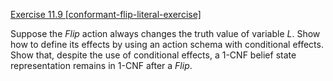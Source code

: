 [Exercise 11.9 \[conformant-flip-literal-exercise\]](11-9/)

Suppose the ${Flip}$ action
always changes the truth value of variable $L$. Show how to define its
effects by using an action schema with conditional effects. Show that,
despite the use of conditional effects, a 1-CNF belief state
representation remains in 1-CNF after a ${Flip}$.
